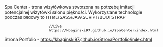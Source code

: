 Spa Center - trona wizytówkowa stworzona na potrzebę imitacji potencjalnej wizytówki salonu piękności.
                        Wykorzystane technologie podczas budowy to HTML/SASS/JAVASCRIPT/BOOTSTRAP
                        
                        //Live 
                        https://kbaginski97.github.io/SpaCenter/index.html
                        
                       
 Strona Portfolio - https://kbaginski97.github.io/StronaPortfolio/index.html
